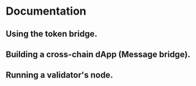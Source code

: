 # Documentation

## Using the token bridge.

## Building a cross-chain dApp (Message bridge).

## Running a validator's node.


